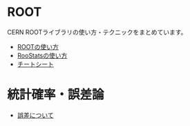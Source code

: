 # ROOT
CERN ROOTライブラリの使い方・テクニックをまとめています。

* [ROOTの使い方](root.md)
* [RooStatsの使い方](roostats.md)
* [チートシート](cheat_sheet.md)

# 統計確率・誤差論

* [誤差について](error.md)
